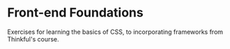 # Front-end Foundations

Exercises for learning the basics of CSS, to incorporating frameworks from Thinkful's course.
